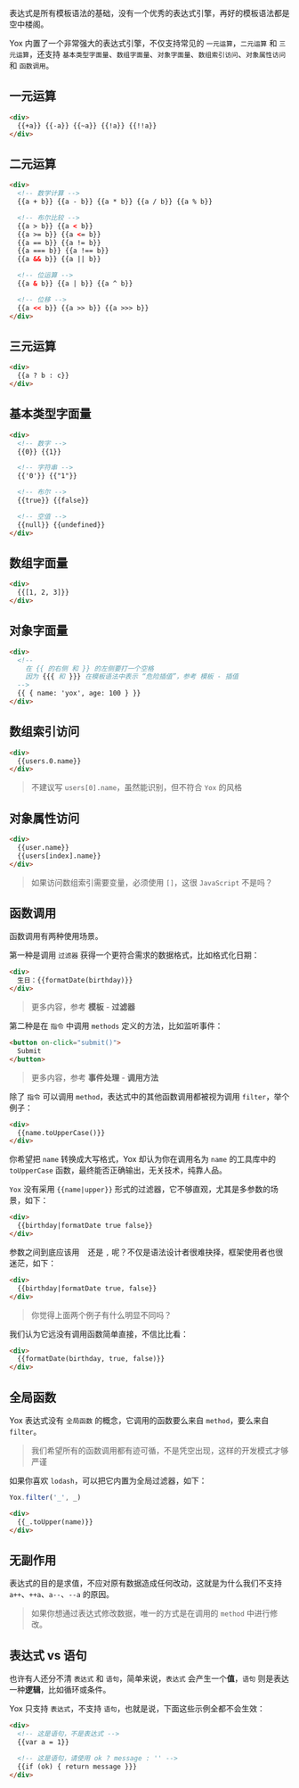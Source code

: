 表达式是所有模板语法的基础，没有一个优秀的表达式引擎，再好的模板语法都是空中楼阁。

Yox 内置了一个非常强大的表达式引擎，不仅支持常见的 `一元运算`，`二元运算` 和 `三元运算`，还支持 `基本类型字面量`、`数组字面量`、`对象字面量`、`数组索引访问`、`对象属性访问` 和 `函数调用`。

## 一元运算

```html
<div>
  {{+a}} {{-a}} {{~a}} {{!a}} {{!!a}}
</div>
```


## 二元运算

```html
<div>
  <!-- 数学计算 -->
  {{a + b}} {{a - b}} {{a * b}} {{a / b}} {{a % b}}

  <!-- 布尔比较 -->
  {{a > b}} {{a < b}}
  {{a >= b}} {{a <= b}}
  {{a == b}} {{a != b}}
  {{a === b}} {{a !== b}}
  {{a && b}} {{a || b}}

  <!-- 位运算 -->
  {{a & b}} {{a | b}} {{a ^ b}}

  <!-- 位移 -->
  {{a << b}} {{a >> b}} {{a >>> b}}
</div>
```


## 三元运算

```html
<div>
  {{a ? b : c}}
</div>
```


## 基本类型字面量

```html
<div>
  <!-- 数字 -->
  {{0}} {{1}}

  <!-- 字符串 -->
  {{'0'}} {{"1"}}

  <!-- 布尔 -->
  {{true}} {{false}}

  <!-- 空值 -->
  {{null}} {{undefined}}
</div>
```


## 数组字面量

```html
<div>
  {{[1, 2, 3]}}
</div>
```


## 对象字面量

```html
<div>
  <!--
    在 {{ 的右侧 和 }} 的左侧要打一个空格
    因为 {{{ 和 }}} 在模板语法中表示 “危险插值”，参考 模板 - 插值
  -->
  {{ { name: 'yox', age: 100 } }}
</div>
```


## 数组索引访问

```html
<div>
  {{users.0.name}}
</div>
```

> 不建议写 `users[0].name`，虽然能识别，但不符合 `Yox` 的风格


## 对象属性访问

```html
<div>
  {{user.name}}
  {{users[index].name}}
</div>
```

> 如果访问数组索引需要变量，必须使用 `[]`，这很 `JavaScript` 不是吗？


## 函数调用

函数调用有两种使用场景。

第一种是调用 `过滤器` 获得一个更符合需求的数据格式，比如格式化日期：

```html
<div>
  生日：{{formatDate(birthday)}}
</div>
```

> 更多内容，参考 **模板** - **过滤器**

第二种是在 `指令` 中调用 `methods` 定义的方法，比如监听事件：

```html
<button on-click="submit()">
  Submit
</button>
```

> 更多内容，参考 **事件处理** - **调用方法**


除了 `指令` 可以调用 `method`，表达式中的其他函数调用都被视为调用 `filter`，举个例子：

```html
<div>
  {{name.toUpperCase()}}
</div>
```

你希望把 `name` 转换成大写格式，Yox 却认为你在调用名为 `name` 的工具库中的 `toUpperCase` 函数，最终能否正确输出，无关技术，纯靠人品。

`Yox` 没有采用 `{{name|upper}}` 形式的过滤器，它不够直观，尤其是多参数的场景，如下：

```html
<div>
  {{birthday|formatDate true false}}
</div>
```

参数之间到底应该用 ` ` 还是 `,` 呢？不仅是语法设计者很难抉择，框架使用者也很迷茫，如下：

```html
<div>
  {{birthday|formatDate true, false}}
</div>
```

> 你觉得上面两个例子有什么明显不同吗？

我们认为它远没有调用函数简单直接，不信比比看：

```html
<div>
  {{formatDate(birthday, true, false)}}
</div>
```

## 全局函数

Yox 表达式没有 `全局函数` 的概念，它调用的函数要么来自 `method`，要么来自 `filter`。

> 我们希望所有的函数调用都有迹可循，不是凭空出现，这样的开发模式才够严谨

如果你喜欢 `lodash`，可以把它内置为全局过滤器，如下：

```js
Yox.filter('_', _)
```

```html
<div>
  {{_.toUpper(name)}}
</div>
```


## 无副作用

表达式的目的是求值，不应对原有数据造成任何改动，这就是为什么我们不支持 `a++`、`++a`、`a--`、`--a` 的原因。

> 如果你想通过表达式修改数据，唯一的方式是在调用的 `method` 中进行修改。


## 表达式 vs 语句

也许有人还分不清 `表达式` 和 `语句`，简单来说，`表达式` 会产生一个**值**，`语句` 则是表达一种**逻辑**，比如循环或条件。

Yox 只支持 `表达式`，不支持 `语句`，也就是说，下面这些示例全都不会生效：

```html
<div>
  <!-- 这是语句，不是表达式 -->
  {{var a = 1}}

  <!-- 这是语句，请使用 ok ? message : '' -->
  {{if (ok) { return message }}}
</div>
```